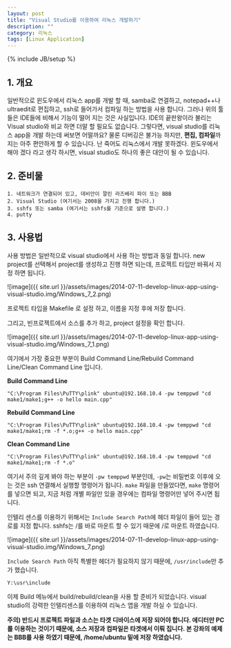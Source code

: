 ```yaml
---
layout: post
title: "Visual Studio를 이용하여 리눅스 개발하기"
description: ""
category: 리눅스
tags: [Linux Application]
---
```

{% include JB/setup %}


## 1. 개요

 일반적으로 윈도우에서 리눅스 app를 개발 할 때, samba로 연결하고, notepad++나 ultraedit로 편집하고, ssh로 들어가서 컴파일 하는 방법을 사용 합니다. 그러나 위의 툴들은 IDE들에 비해서 기능이 떨어 지는 것은 사실입니다. IDE의 끝판왕이라 불리는 Visual studio와 비교 하면 더말 할 필요도 없습니다. 그렇다면, visual studio를 리눅스 app을 개발 하는데 써보면 어떨까요? 물론 디버깅은 불가능 하지만, **편집, 컴파일**까지는 아주 편안하게 할 수 있습니다. 난 죽어도 리눅스에서 개발 못하겠다. 윈도우에서 해야 겠다 라고 생각 하시면, visual studio도 하나의 좋은 대안이 될 수 있습니다.

## 2. 준비물

    1. 네트워크가 연결되어 있고, 데비안이 깔린 라즈베리 파이 또는 BBB
    2. Visual Studio (여기서는 2008을 가지고 진행 합니다.)
    3. sshfs 또는 samba (여기서는 sshfs를 기준으로 설명 합니다.) 
    4. putty
    
## 3. 사용법

 사용 방법은 일반적으로 visual studio에서 사용 하는 방법과 동일 합니다. new project를 선택해서 project를 생성하고 진행 하면 되는데, 프로젝트 타입만 바꿔서 지정 하면 됩니다.
 
![image]({{ site.url }}/assets/images/2014-07-11-develop-linux-app-using-visual-studio.img/Windows_7_2.png)


프로젝트 타입을 Makefile 로 설정 하고, 이름을 지정 후에 저장 합니다.

그리고, 빈프로젝트에서 소스를 추가 하고, project 설정을 확인 합니다.

![image]({{ site.url }}/assets/images/2014-07-11-develop-linux-app-using-visual-studio.img/Windows_7_1.png)

여기에서 가장 중요한 부분이 Build Command Line/Rebuild Command Line/Clean Command Line 입니다.

**Build Command Line**
    
    "C:\Program Files\PuTTY\plink" ubuntu@192.168.10.4 -pw temppwd "cd make1/make1;g++ -o hello main.cpp"

**Rebuild Command Line**
    
    "C:\Program Files\PuTTY\plink" ubuntu@192.168.10.4 -pw temppwd "cd make1/make1;rm -f *.o;g++ -o hello main.cpp"

**Clean Command Line**
    
    "C:\Program Files\PuTTY\plink" ubuntu@192.168.10.4 -pw temppwd "cd make1/make1;rm -f *.o"

여기서 주의 깊게 봐야 하는 부분이 `-pw temppwd` 부분인데, `-pw`는 비밀번호 이후에 오는 것은 ssh 연결해서 실행할 명령어가 됩니다. `make` 파일을 만들었다면, `make` 명령어를 넣으면 되고, 지금 처럼 개별 파일만 있을 경우에는 컴파일 명령어만 넣어 주시면 됩니다.

인텔리 센스를 이용하기 위해서는 `Include Search Path`에 헤더 파일이 들어 있는 경로를 지정 합니다. sshfs는 /를 바로 마운트 할 수 있기 때문에 /로 마운트 하였습니다.

![image]({{ site.url }}/assets/images/2014-07-11-develop-linux-app-using-visual-studio.img/Windows_7.png)

`Include Search Path` 아직 특별한 헤더가 필요하지 않기 때문에, `/usr/include`만 추가 했습니다.

    Y:\usr\include

이제 Build 메뉴에서 build/rebuild/clean을 사용 할 준비가 되었습니다. visual studio의 강력한 인텔리센스를 이용하여 리눅스 앱을 개발 하실 수 있습니다.

**주의) 반드시 프로젝트 파일과 소스는 타겟 디바이스에 저장 되어야 합니다. 에디터만 PC를 이용하는 것이기 때문에, 소스 저장과 컴파일은 타겟에서 이뤄 집니다. 본 강좌의 예제는 BBB를 사용 하였기 때문에, /home/ubuntu 밑에 저장 하였습니다.**
